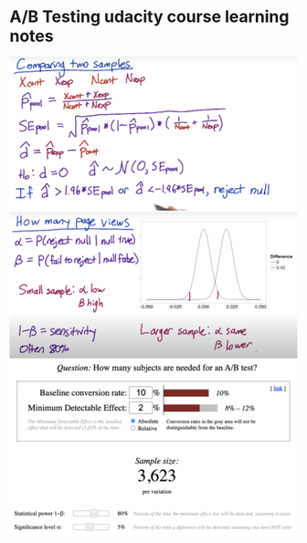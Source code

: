 # A/B Testing udacity course learning notes

<img src="image/pooled_standard_error.png" width="700"/>
<img src="image/sensitivity_1.png" width="700"/>
<img src="image/sensitivity_2.png" width="700"/>